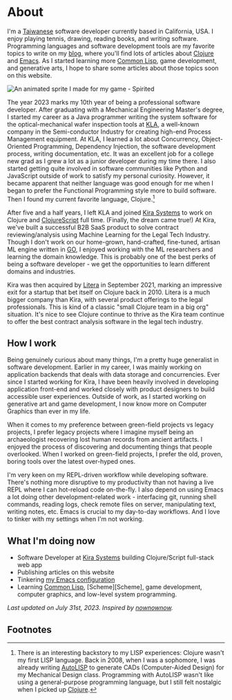 # About

I'm a [Taiwanese][Taiwan] software developer currently based in California, USA.
I enjoy playing tennis, drawing, reading books, and writing
software. Programming languages and software development tools are my favorite
topics to write on my [blog](/blog/), where you'll find lots of articles about
[Clojure][Clojure] and [Emacs][Emacs].  As I started learning more [Common
Lisp][Common Lisp], game development, and generative arts, I hope to share some
articles about those topics soon on this website.

![An animated sprite I made for my game - Spirited](/images/sprite.gif "An animated sprite I made for my game - Spirited")

The year 2023 marks my 10th year of being a professional software developer.
After graduating with a Mechanical Engineering Master's degree, I started my
career as a Java programmer writing the system software for the
optical-mechanical wafer inspection tools at [KLA][KLA], a well-known company in
the Semi-conductor Industry for creating high-end Process Management equipment.
At KLA, I learned a lot about Concurrency, Object-Oriented Programming,
Dependency Injection, the software development process, writing documentation,
etc.  It was an excellent job for a college new grad as I grew a lot as a junior
developer during my time there.  I also started getting quite involved in
software communities like Python and JavaScript outside of work to satisfy my
personal curiosity.  However, it became apparent that neither language was good
enough for me when I began to prefer the Functional Programming style more to
build software.  Then I found my current favorite language, Clojure.[^1]

After five and a half years, I left KLA and joined [Kira Systems][Kira Systems]
to work on Clojure and [ClojureScript][ClojureScript] full time.  (Finally, the
dream came true!)  At Kira, we've built a successful B2B SaaS product to solve
contract reviewing/analysis using Machine Learning for the Legal Tech Industry.
Though I don't work on our home-grown, hand-crafted, fine-tuned, artisan ML
engine written in [GO][Golang], I enjoyed working with the ML researchers and
learning the domain knowledge.  This is probably one of the best perks of being
a software developer - we get the opportunities to learn different domains and
industries.

Kira was then acquired by [Litera][Litera] in September 2021, marking an
impressive exit for a startup that bet itself on Clojure back in 2010.
Litera is a much bigger company than Kira, with several product offerings to the
legal professionals.  This is kind of a classic "small Clojure team in a big
org" situation.  It's nice to see Clojure continue to thrive as the Kira team
continue to offer the best contract analysis software in the legal tech
industry.

## How I work

Being genuinely curious about many things, I'm a pretty huge generalist in
software development.  Earlier in my career, I was mainly working on application
backends that deals with data storage and concurrencies.  Ever since I started
working for Kira, I have been heavily involved in developing application
front-end and worked closely with product designers to build accessible user
experiences.  Outside of work, as I started working on generative art and game
development, I now know more on Computer Graphics than ever in my life.

When it comes to my preference between green-field projects vs legacy projects,
I prefer legacy projects where I imagine myself being an archaeologist
recovering lost human records from ancient artifacts.  I enjoyed the process of
discovering and documenting things that people overlooked.  When I worked on
green-field projects, I prefer the old, proven, boring tools over the latest
over-hyped ones.

I'm very keen on my REPL-driven workflow while developing software.  There's
nothing more disruptive to my productivity than not having a live REPL where I
can hot-reload code on-the-fly.  I also depend on using Emacs a lot doing other
development-related work - interfacing git, running shell commands, reading
logs, check remote files on server, manipulating text, writing notes, etc.
Emacs is crucial to my day-to-day workflows.  And I love to tinker with my
settings when I'm not working.

## What I'm doing now

* Software Developer at [Kira Systems][Kira Systems] building Clojure/Script
  full-stack web app
* Publishing articles on this website
* Tinkering [my Emacs configuration][Emacs configuration]
* Learning [Common Lisp][Common Lisp], [Scheme][Scheme], game development,
  computer graphics, and low-level system programming.

_Last updated on July 31st, 2023. Inspired by [nownownow][nownownow]._

## Footnotes

[^1]: There is an interesting backstory to my LISP experiences: Clojure wasn't my first LISP language.  Back in 2008, when I was a sophomore, I was already writing [AutoLISP][AutoLisp] to generate CADs (Computer-Aided Design) for my Mechanical Design class.  Programming with AutoLISP wasn't like using a general-purpose programming language, but I still felt nostalgic when I picked up [Clojure][Clojure].


[ClojureScript]: https://clojurescript.org/
[Clojure]: https://clojure.org/
[Emacs configuration]: https://github.com/dawranliou/emacs.d
[Emacs]: https://www.gnu.org/software/emacs/
[Kira Systems]: https://kirasystems.com/
[Project Hail Mary]: https://www.goodreads.com/book/show/54493401-project-hail-mary
[React]: https://reactjs.org/
[my blog]: /blog/
[nownownow]: https://nownownow.com/about
[sketches]: https://github.com/dawranliou/sketch
[AutoLISP]: https://en.wikipedia.org/wiki/AutoLISP
[Litera]: https://www.litera.com/
[LISP]: https://en.wikipedia.org/wiki/Lisp_(programming_language)
[KLA]: https://www.kla-tencor.com/
[Common Lisp]: https://lisp-lang.org/
[Taiwan]: https://en.wikipedia.org/wiki/Taiwan
[Golang]: https://go.dev/
